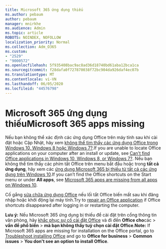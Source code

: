 ```yaml
---
title: Microsoft 365 ứng dụng thiếu
ms.author: pebaum
author: pebaum
manager: mnirkhe
ms.audience: Admin
ms.topic: article
ROBOTS: NOINDEX, NOFOLLOW
localization_priority: Normal
ms.collection: Adm_O365
ms.custom:
- "2529"
- "9000572"
ms.openlocfilehash: 5f935408bac9ac8ad36d18740bd61aba12bca1ca
ms.sourcegitcommit: f28dafa0f727870038f72bc904da926daf4ec07b
ms.translationtype: MT
ms.contentlocale: vi-VN
ms.lasthandoff: 06/05/2020
ms.locfileid: "44576798"
---
```

# <a name="microsoft-365-apps-missing"></a><span data-ttu-id="b5107-102">Microsoft 365 ứng dụng thiếu</span><span class="sxs-lookup"><span data-stu-id="b5107-102">Microsoft 365 apps missing</span></span>

<span data-ttu-id="b5107-103">Nếu bạn không thể xác định các ứng dụng Office trên máy tính sau khi cài đặt hoặc Cập Nhật, hãy xem [không thể tìm thấy các ứng dụng Office trong Windows 10, Windows 8 hoặc Windows 7?](https://support.office.com/article/Can-t-find-Office-applications-in-Windows-10-Windows-8-or-Windows-7-907ce545-6ae8-459b-8d9d-de6764a635d6).</span><span class="sxs-lookup"><span data-stu-id="b5107-103">If you are unable to locate Office applications on your computer after an install or update, see [Can't find Office applications in Windows 10, Windows 8, or Windows 7?](https://support.office.com/article/Can-t-find-Office-applications-in-Windows-10-Windows-8-or-Windows-7-907ce545-6ae8-459b-8d9d-de6764a635d6).</span></span> <span data-ttu-id="b5107-104">Nếu bạn không thể tìm thấy các phím tắt Office trên menu bắt đầu hoặc trong **tất cả ứng dụng**, hãy xem các [ứng dụng Microsoft 365 bị thiếu từ tất cả các ứng dụng trên Windows 10](https://support.office.com/article/office-apps-are-missing-from-all-apps-on-windows-10-5bc123f6-655d-4736-ad61-b0b9d1cde5bc).</span><span class="sxs-lookup"><span data-stu-id="b5107-104">If you can’t find the Office shortcuts on the Start menu or under **All apps**, see [Microsoft 365 apps are missing from all apps on Windows 10](https://support.office.com/article/office-apps-are-missing-from-all-apps-on-windows-10-5bc123f6-655d-4736-ad61-b0b9d1cde5bc).</span></span> 

<span data-ttu-id="b5107-105">Cố gắng [sửa chữa ứng dụng Office](https://support.office.com/article/repair-an-office-application-7821d4b6-7c1d-4205-aa0e-a6b40c5bb88b) nếu lối tắt Office biến mất sau khi đăng nhập hoặc khởi động lại máy tính.</span><span class="sxs-lookup"><span data-stu-id="b5107-105">Try to [repair an Office application](https://support.office.com/article/repair-an-office-application-7821d4b6-7c1d-4205-aa0e-a6b40c5bb88b) if Office shortcuts disappeared after logging in or restarting the computer.</span></span> 

<span data-ttu-id="b5107-106">**Lưu ý:** Nếu Microsoft 365 ứng dụng bị thiếu để cài đặt trên cổng thông tin văn phòng, hãy [khắc phục sự cố cài đặt Office](https://support.office.com/article/troubleshoot-installing-office-35ff2def-e0b2-4dac-9784-4cf212c1f6c2) và đi đến **Office cho**các  >  **vấn đề phổ biến**  >  **mà bạn không thấy tuỳ chọn cài đặt Office**.</span><span class="sxs-lookup"><span data-stu-id="b5107-106">**Note:** If Microsoft 365 apps are missing for installation on the Office portal, go to [Troubleshoot installing Office](https://support.office.com/article/troubleshoot-installing-office-35ff2def-e0b2-4dac-9784-4cf212c1f6c2) and go to **Office for business** > **Common issues** > **You don't see an option to install Office**.</span></span> 